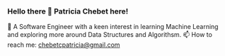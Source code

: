 ### Hello there 👋 Patricia Chebet here!

🌱 A Software Engineer with a keen interest in learning Machine Learning and exploring more around Data Structures and Algorithsm.
📫 How to reach me: chebetcpatricia@gmail.com

<!--
**PatriciaChebet/PatriciaChebet** is a ✨ _special_ ✨ repository because its `README.md` (this file) appears on your GitHub profile.

Here are some ideas to get you started:
- 
-->

